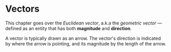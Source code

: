 # Vectors

This chapter goes over the *Euclidean vector*, a.k.a the *geometric vector* — defined as an entity that has both **magnitude** and **direction**.

A vector is typically drawn as an arrow. The vector's direction is indicated by where the arrow is pointing, and its magnitude by the length of the arrow.